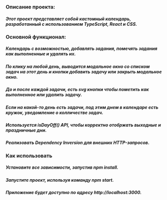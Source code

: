 ### Описание проекта:

##### Этот проект представляет собой кастомный календарь, разработанный с использованием TypeScript, React и CSS.

### Основной функционал:

##### Календарь с возможностью, добавлять задания, помечять задания как выполненные и удалять их.

##### По клику на любой день, выводится модальное окно со списком задач на этот день и кнопки добавить задачу или закрыть модальное окно.

##### До и после каждой задачи, есть svg кнопки чтобы пометить как выполненное или удалить задачу.

##### Если на какой-то день есть задачи, под этим днем в календаре есть кружок, уведомление о колличестве задач.

##### Используется isDayOff() API, чтобы корректно отобржать выходные и праздничные дни.

##### Реализовать Dependency Inversion для внешних HTTP-запросов.

### Как использовать

##### Установите все зависимости, запустив npm install.

##### Запустите проект, используя команду npm start.

##### Приложение будет доступно по адресу http://localhost:3000.
